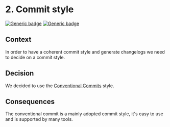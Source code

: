 # 2. Commit style

[![Generic badge](https://img.shields.io/badge/Date-2023/12/01-blue.svg)](https://shields.io/)
[![Generic badge](https://img.shields.io/badge/Status-Accepted-Green.svg)](https://shields.io/)

## Context

In order to have a coherent commit style and generate changelogs we need to decide on a commit style.

## Decision

We decided to use the [Conventional Commits](https://www.conventionalcommits.org/en/v1.0.0/) style.

## Consequences

The conventional commit is a mainly adopted commit style, it's easy to use and is supported by many tools.